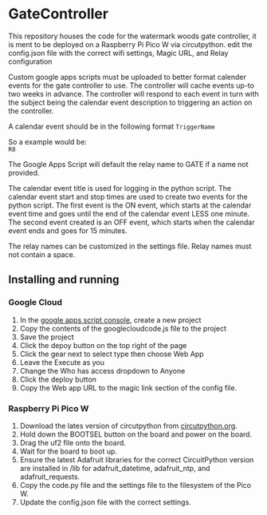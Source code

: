 # GateController
This repository houses the code for the watermark woods gate controller, it is ment to be deployed on a Raspberry Pi Pico W via circutpython.
edit the config.json file with the correct wifi settings, Magic URL, and Relay configuration

Custom google apps scripts must be uploaded to better format calender events for the gate controller to use.
The controller will cache events up-to two weeks in advance.
The controller will respond to each event in turn with the subject being the calendar event description to triggering an action on the controller.

A calendar event should be in the following format
```TriggerName```

So a example would be:  
```R8```

The Google Apps Script will default the relay name to GATE if a name not provided.

The calendar event title is used for logging in the python script. The calendar event start and stop times are used to create two events for the python script. The first event is the ON event, which starts at the calendar event time and goes until the end of the calendar event LESS one minute. The second event created is an OFF event, which starts when the calendar event ends and goes for 15 minutes.

The relay names can be customized in the settings file. Relay names must not contain a space.

## Installing and running
### Google Cloud
1. In the [google apps script console](https://www.google.com/script/start/), create a new project
2. Copy the contents of the googlecloudcode.js file to the project
3. Save the project
4. Click the depoy button on the top right of the page
5. Click the gear next to select type then choose Web App
6. Leave the Execute as you
7. Change the Who has access dropdown to Anyone
8. Click the deploy button
9. Copy the Web app URL to the magic link section of the config file.
### Raspberry Pi Pico W
1. Download the lates version of circutpython from [circutpython.org](https://circuitpython.org/board/raspberry_pi_pico_w/).
2. Hold down the BOOTSEL button on the board and power on the board.
3. Drag the uf2 file onto the board.
4. Wait for the board to boot up.
5. Ensure the latest Adafruit libraries for the correct CircuitPython version are installed in /lib for adafruit_datetime, adafruit_ntp, and adafruit_requests.
6. Copy the code.py file and the settings file to the filesystem of the Pico W.
7. Update the config.json file with the correct settings.
